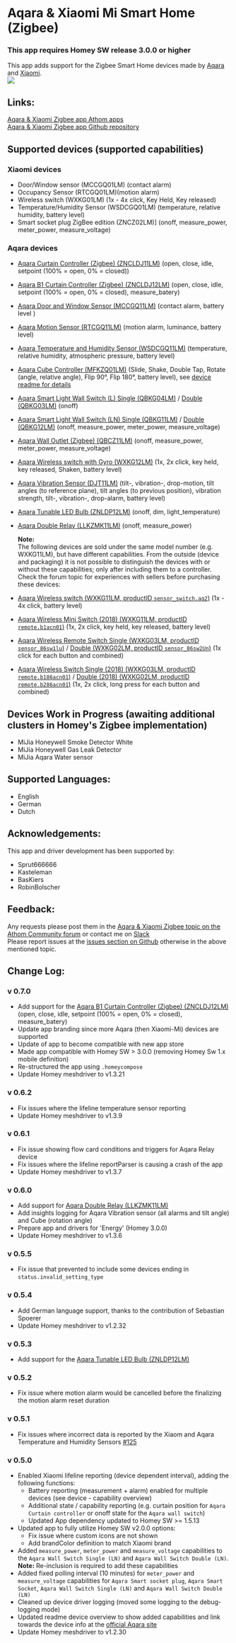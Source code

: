 # Aqara & Xiaomi Mi Smart Home (Zigbee)

### This app requires Homey SW release 3.0.0 or higher

This app adds support for the Zigbee Smart Home devices made by [Aqara](https://www.aqara.com/) and [Xiaomi](https://xiaomi-mi.com/).  
<a href="https://github.com/TedTolboom/com.xiaomi-mi-zigbee">
  <img src="https://raw.githubusercontent.com/TedTolboom/com.xiaomi-mi-zigbee/master/assets/images/small.png">
</a>  

## Links:
[Aqara & Xiaomi Zigbee app Athom apps](https://homey.app/en-gb/app/com.xiaomi-mi/)                    
[Aqara & Xiaomi Zigbee app Github repository](https://github.com/TedTolboom/com.xiaomi-mi-zigbee)   

## Supported devices (supported capabilities)
### Xiaomi devices   
* Door/Window sensor (MCCGQ01LM) (contact alarm)
* Occupancy Sensor (RTCGQ01LM)(motion alarm)
* Wireless switch (WXKG01LM) (1x - 4x click, Key Held, Key released)  
* Temperature/Humidity Sensor (WSDCGQ01LM) (temperature, relative humidity, battery level)
* Smart socket plug ZigBee edition (ZNCZ02LM)] (onoff, measure_power, meter_power, measure_voltage)

### Aqara devices   
* [Aqara Curtain Controller (Zigbee) (ZNCLDJ11LM)](https://www.aqara.com/en/curtain_controller-product.html) (open, close, idle, setpoint (100% = open, 0% = closed))
* [Aqara B1 Curtain Controller (Zigbee) (ZNCLDJ12LM)](https://www.aqara.com/en/curtain_controller-product.html) (open, close, idle, setpoint (100% = open, 0% = closed), measure_batery)     
* [Aqara Door and Window Sensor (MCCGQ11LM)](https://www.aqara.com/en/door_and_window_sensor-product.html) (contact alarm, battery level )
* [Aqara Motion Sensor (RTCGQ11LM)](https://www.aqara.com/en/motion_sensor.html) (motion alarm, luminance, battery level)
* [Aqara Temperature and Humidity Sensor (WSDCGQ11LM)](https://www.aqara.com/en/temperature_and_humidity_sensor-product.html) (temperature, relative humidity, atmospheric pressure, battery level)
* [Aqara Cube Controller (MFKZQ01LM)](https://www.aqara.com/en/cube_controller-product.html) (Slide, Shake, Double Tap, Rotate (angle, relative angle), Flip 90°, Flip 180°, battery level), see [device readme for details](https://github.com/TedTolboom/com.xiaomi-mi-zigbee/blob/master/docs/README_cube.md)
* [Aqara Smart Light Wall Switch (L) Single (QBKG04LM)](https://www.aqara.com/en/ctrl-neutral.html) / [Double (QBKG03LM)](https://www.aqara.com/en/ctrl-neutral.html) (onoff)
* [Aqara Smart Light Wall Switch (LN) Single (QBKG11LM)](https://www.aqara.com/en/ctrl-neutral.html) / [Double (QBKG12LM)](https://www.aqara.com/en/ctrl-neutral.html) (onoff, measure_power, meter_power, measure_voltage)
* [Aqara Wall Outlet (Zigbee) (QBCZ11LM)](https://www.aqara.com/en/wall_outlet-product.html) (onoff, measure_power, meter_power, measure_voltage)
* [Aqara Wireless switch with Gyro (WXKG12LM)](https://www.aqara.com/en/wireless_mini_switch.html) (1x, 2x click, key held, key released, Shaken, battery level)
* [Aqara Vibration Sensor (DJT11LM)](https://www.aqara.com/en/vibration_sensor-product.html) (tilt-, vibration-, drop-motion, tilt angles (to reference plane), tilt angles (to previous position), vibration strength, tilt-, vibration-, drop-alarm, battery level)      
* [Aqara Tunable LED Bulb (ZNLDP12LM)](https://www.aqara.com/cn/led_light.html) (onoff, dim, light_temperature)     
* [Aqara Double Relay (LLKZMK11LM)](https://www.aqara.com/) (onoff, measure_power)   

  **Note:**   
  The following devices are sold under the same model number (e.g. WXKG11LM), but have different capabilities.
  From the outside (device and packaging) it is not possible to distinguish the devices with or without these capabilities; only after including them to a controller. Check the forum topic for experiences with sellers before purchasing these devices:   

* [Aqara Wireless switch (WXKG11LM, productID `sensor_switch.aq2`)](https://www.aqara.com/en/wireless_mini_switch.html) (1x - 4x click, battery level)   
* [Aqara Wireless Mini Switch (2018) (WXKG11LM, productID `remote.b1acn01`)](https://www.aqara.com/en/wireless_mini_switch.html) (1x, 2x click, key held, key released, battery level)   
* [Aqara Wireless Remote Switch Single (WXKG03LM, productID `sensor_86sw1lu`)](https://www.aqara.com/en/86plug.html) / [Double (WXKG02LM, productID `sensor_86sw2Un`)](https://www.aqara.com/en/86plug.html) (1x click for each button and combined)     
* [Aqara Wireless Switch Single (2018) (WXKG03LM, productID `remote.b186acn01`)](https://www.aqara.com/en/86plug.html) / [Double (2018) (WXKG02LM, productID `remote.b286acn01`)](https://www.aqara.com/en/86plug.html) (1x, 2x click, long press for each button and combined)   

## Devices Work in Progress (awaiting additional clusters in Homey's Zigbee implementation)
* MiJia Honeywell Smoke Detector White
* MiJia Honeywell Gas Leak Detector
* MiJia Aqara Water sensor

## Supported Languages:
* English
* German
* Dutch

## Acknowledgements:
This app and driver development has been supported by:  
* Sprut666666   
* Kasteleman   
* BasKiers
* RobinBolscher

## Feedback:
Any requests please post them in the [Aqara & Xiaomi Zigbee topic on the Athom Community forum](https://community.athom.com/t/156/) or contact me on [Slack](https://athomcommunity.slack.com/team/tedtolboom)    
Please report issues at the [issues section on Github](https://github.com/TedTolboom/com.xiaomi-mi-zigbee/issues) otherwise in the above mentioned topic.     

## Change Log:

### v 0.7.0
* Add support for the [Aqara B1 Curtain Controller (Zigbee) (ZNCLDJ12LM)](https://www.aqara.com/en/curtain_controller-product.html) (open, close, idle, setpoint (100% = open, 0% = closed), measure_batery)   
* Update app branding since more Aqara (then Xiaomi-Mi) devices are supported   
* Update of app to become compatible with new app store   
* Made app compatible with Homey SW > 3.0.0 (removing Homey Sw 1.x mobile definition)   
* Re-structured the app using `.homeycompose`     
* Update Homey meshdriver to v1.3.21   

### v 0.6.2
* Fix issues where the lifeline temperature sensor reporting      
* Update Homey meshdriver to v1.3.9   

### v 0.6.1
* Fix issue showing flow card conditions and triggers for Aqara Relay device   
* Fix issues where the lifeline reportParser is causing a crash of the app   
* Update Homey meshdriver to v1.3.7      

### v 0.6.0
* Add support for [Aqara Double Relay (LLKZMK11LM)](https://www.aqara.com/)   
* Add insights logging for Aqara Vibration sensor (all alarms and tilt angle) and Cube (rotation angle)   
* Prepare app and drivers for 'Energy' (Homey 3.0.0)
* Update Homey meshdriver to v1.3.6      

### v 0.5.5
* Fix issue that prevented to include some devices ending in `status.invalid_setting_type`    

### v 0.5.4
* Add German language support, thanks to the contribution of Sebastian Spoerer    
* Update Homey meshdriver to v1.2.32   

### v 0.5.3
* Add support for the [Aqara Tunable LED Bulb (ZNLDP12LM)](https://www.aqara.com/cn/led_light.html)    

### v 0.5.2
* Fix issue where motion alarm would be cancelled before the finalizing the motion alarm reset duration    

### v 0.5.1
* Fix issues where incorrect data is reported by the Xiaom and Aqara Temperature and Humidity Sensors [#125](https://github.com/TedTolboom/com.xiaomi-mi-zigbee/issues/125)   

### v 0.5.0
* Enabled Xiaomi lifeline reporting (device dependent interval), adding the following functions:
  - Battery reporting (measurement + alarm) enabled for multiple devices (see device - capability overview)   
  - Additional state / capability reporting (e.g. curtain position for `Aqara Curtain controller` or onoff state for the `Aqara wall switch`)   
  - Updated App dependency updated to Homey SW >= 1.5.13   
* Updated app to fully utilize Homey SW v2.0.0 options:
  - Fix issue where custom icons are not shown   
  - Add brandColor definition to match Xiaomi brand    
* Added `measure_power`, `meter_power` and `measure_voltage` capabilities to the `Aqara Wall Switch Single (LN)` and `Aqara Wall Switch Double (LN)`. **Note:** Re-inclusion is required to add these capabilities
* Added fixed polling interval (10 minutes) for `meter_power` and `measure_voltage` capabilities for `Aqara Smart socket plug`, `Aqara Smart Socket`, `Aqara Wall Switch Single (LN)` and `Aqara Wall Switch Double (LN)`
* Cleaned up device driver logging (moved some logging to the debug-logging mode)
* Updated readme device overview to show added capabilities and link towards the device info at the [official Aqara site](https://www.aqara.com/en/home.html)
* Update Homey meshdriver to v1.2.30
